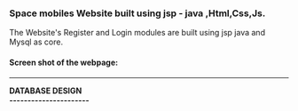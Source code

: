 <h3>Space mobiles Website built using jsp - java ,Html,Css,Js.</h3>
The Website's Register and Login modules are built using jsp java and Mysql as core.<br>
<h4>Screen shot of the webpage:<h4>
<hr></hr>
DATABASE DESIGN <br>
----------------------
